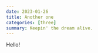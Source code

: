```yaml
---
date: 2023-01-26
title: Another one
categories: [three]
summary: Keepin' the dream alive.
---
```


Hello!